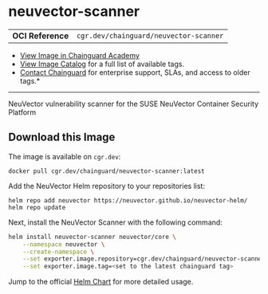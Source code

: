<!--monopod:start-->
# neuvector-scanner
| | |
| - | - |
| **OCI Reference** | `cgr.dev/chainguard/neuvector-scanner` |


* [View Image in Chainguard Academy](https://edu.chainguard.dev/chainguard/chainguard-images/reference/neuvector-scanner/overview/)
* [View Image Catalog](https://console.enforce.dev/images/catalog) for a full list of available tags.
* [Contact Chainguard](https://www.chainguard.dev/chainguard-images) for enterprise support, SLAs, and access to older tags.*

---
<!--monopod:end-->

<!--overview:start-->
NeuVector vulnerability scanner for the SUSE NeuVector Container Security Platform
<!--overview:end-->

<!--getting:start-->
## Download this Image
The image is available on `cgr.dev`:

```
docker pull cgr.dev/chainguard/neuvector-scanner:latest
```
<!--getting:end-->

<!--body:start-->
Add the NeuVector Helm repository to your repositories list:

```shell
helm repo add neuvector https://neuvector.github.io/neuvector-helm/
helm repo update
```

Next, install the NeuVector Scanner with the following command:
```sh
helm install neuvector-scanner neuvector/core \
    --namespace neuvector \
    --create-namespace \
    --set exporter.image.repository=cgr.dev/chainguard/neuvector-scanner \
    --set exporter.image.tag=<set to the latest chainguard tag>
```

Jump to the official [Helm Chart](https://github.com/neuvector/neuvector-helm/blob/master/charts/core/README.md) for more detailed usage.

<!--body:end-->
